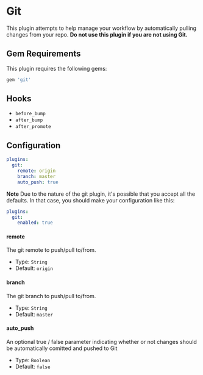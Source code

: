 Git
===
This plugin attempts to help manage your workflow by automatically pulling changes from your repo. **Do not use this plugin if you are not using Git.**

Gem Requirements
----------------
This plugin requires the following gems:

```ruby
gem 'git'
```

Hooks
-----
- `before_bump`
- `after_bump`
- `after_promote`

Configuration
-------------
```yaml
plugins:
  git:
    remote: origin
    branch: master
    auto_push: true
```

**Note** Due to the nature of the git plugin, it's possible that you accept all the defaults. In that case, you should make your configuration like this:

```yaml
plugins:
  git:
    enabled: true
```

#### remote
The git remote to push/pull to/from.

- Type: `String`
- Default: `origin`

#### branch
The git branch to push/pull to/from.

- Type: `String`
- Default: `master`

#### auto_push
An optional true / false parameter indicating whether or not changes should be automatically comitted and pushed to Git

- Type: `Boolean`
- Default: `false`
